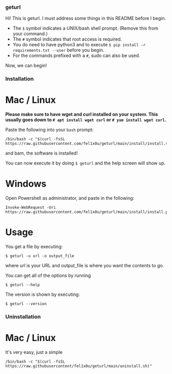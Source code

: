 ### geturl


Hi! This is geturl. I must address some things in this README before I begin.

- The `$` symbol indicates a UNIX/bash shell prompt. (Remove this from your command.)
- The `#` symbol indicates that root access is required.
- You do need to have python3 and to execute `$ pip install -r requirements.txt --user` before you begin.
- For the commands prefixed with a `#`, sudo can also be used.

Now, we can begin!


### Installation

# Mac / Linux
**Please make sure to have wget and curl installed on your system. This usually goes down to **`# apt install wget curl`** or **`# yum install wget curl`**.**


Paste the following into your `bash` prompt:

	
	/bin/bash -c "$(curl -fsSL https://raw.githubusercontent.com/fel1x0u/geturl/main/install/install.sh)"

and bam, the software is installed!

You can now execute it by doing `$ geturl` and the help screen will show up.

# Windows
Open Powershell as administrator, and paste in the following:


	Invoke-WebRequest -Uri https://raw.githubusercontent.com/fel1x0u/geturl/main/install/install.ps1

# Usage

You get a file by executing:

	$ geturl -u url -o output_file
where url is your URL and output_file is where you want the contents to go.

You can get all of the options by running

	$ geturl --help

The version is shown by executing:

	$ geturl --version


### Uninstallation


# Mac / Linux
It's very easy, just a simple


	/bin/bash -c "$(curl -fsSL https://raw.githubusercontent/fel1x0u/geturl/main/uninstall.sh)"


